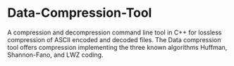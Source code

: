 # Data-Compression-Tool
A compression and decompression command line tool in C++ for lossless compression of ASCII encoded and decoded files. The Data compression tool offers compression implementing the three known algorithms Huffman, Shannon-Fano, and LWZ coding.
